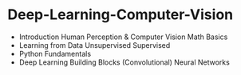 # Deep-Learning-Computer-Vision

- Introduction
Human Perception & Computer Vision
Math Basics
- Learning from Data
Unsupervised
Supervised
- Python Fundamentals
- Deep Learning
Building Blocks
(Convolutional) Neural Networks
